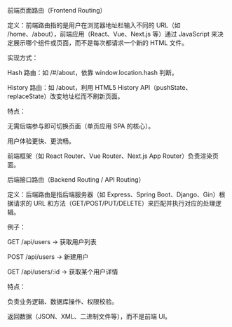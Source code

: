 
前端页面路由（Frontend Routing）

定义：前端路由指的是用户在浏览器地址栏输入不同的 URL（如 /home、/about），前端应用（React、Vue、Next.js 等）通过 JavaScript 来决定展示哪个组件或页面，而不是每次都请求一个新的 HTML 文件。

实现方式：

Hash 路由：如 /#/about，依靠 window.location.hash 判断。

History 路由：如 /about，利用 HTML5 History API（pushState、replaceState）改变地址栏而不刷新页面。

特点：

无需后端参与即可切换页面（单页应用 SPA 的核心）。

用户体验更快、更流畅。

前端框架（如 React Router、Vue Router、Next.js App Router）负责渲染页面。

后端接口路由（Backend Routing / API Routing）

定义：后端路由是指后端服务器（如 Express、Spring Boot、Django、Gin）根据请求的 URL 和方法（GET/POST/PUT/DELETE）来匹配并执行对应的处理逻辑。

例子：

GET /api/users → 获取用户列表

POST /api/users → 新建用户

GET /api/users/:id → 获取某个用户详情

特点：

负责业务逻辑、数据库操作、权限校验。

返回数据（JSON、XML、二进制文件等），而不是前端 UI。
